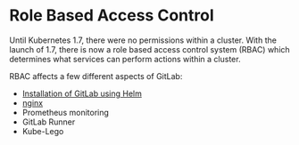 # Role Based Access Control

Until Kubernetes 1.7, there were no permissions within a cluster. With the launch of 1.7, there is now a role based access control system (RBAC) which determines what services can perform actions within a cluster.

RBAC affects a few different aspects of GitLab:
* [Installation of GitLab using Helm](../helm/README.md#preparing-for-helm-with-rbac)
* [nginx](../charts/nginx/README.md#generate-the-service-account)
* Prometheus monitoring
* GitLab Runner
* Kube-Lego
